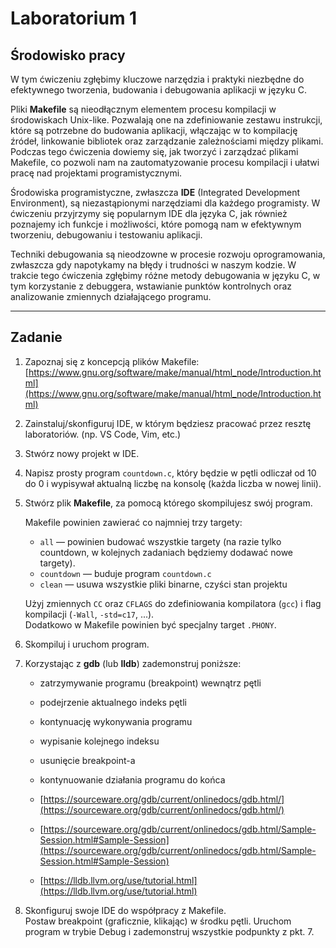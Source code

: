 # Laboratorium 1

## Środowisko pracy

W tym ćwiczeniu zgłębimy kluczowe narzędzia i praktyki niezbędne do efektywnego tworzenia, budowania i debugowania aplikacji w języku C.

Pliki **Makefile** są nieodłącznym elementem procesu kompilacji w środowiskach Unix-like. Pozwalają one na zdefiniowanie zestawu instrukcji, które są potrzebne do budowania aplikacji, włączając w to kompilację źródeł, linkowanie bibliotek oraz zarządzanie zależnościami między plikami. Podczas tego ćwiczenia dowiemy się, jak tworzyć i zarządzać plikami Makefile, co pozwoli nam na zautomatyzowanie procesu kompilacji i ułatwi pracę nad projektami programistycznymi.

Środowiska programistyczne, zwłaszcza **IDE** (Integrated Development Environment), są niezastąpionymi narzędziami dla każdego programisty. W ćwiczeniu przyjrzymy się popularnym IDE dla języka C, jak również poznajemy ich funkcje i możliwości, które pomogą nam w efektywnym tworzeniu, debugowaniu i testowaniu aplikacji.

Techniki debugowania są nieodzowne w procesie rozwoju oprogramowania, zwłaszcza gdy napotykamy na błędy i trudności w naszym kodzie. W trakcie tego ćwiczenia zgłębimy różne metody debugowania w języku C, w tym korzystanie z debuggera, wstawianie punktów kontrolnych oraz analizowanie zmiennych działającego programu.

---

## Zadanie

1. Zapoznaj się z koncepcją plików Makefile:  
   [https://www.gnu.org/software/make/manual/html_node/Introduction.html](https://www.gnu.org/software/make/manual/html_node/Introduction.html)

2. Zainstaluj/skonfiguruj IDE, w którym będziesz pracować przez resztę laboratoriów. (np. VS Code, Vim, etc.)

3. Stwórz nowy projekt w IDE.

4. Napisz prosty program `countdown.c`, który będzie w pętli odliczał od 10 do 0 i wypisywał aktualną liczbę na konsolę (każda liczba w nowej linii).

5. Stwórz plik **Makefile**, za pomocą którego skompilujesz swój program.

   Makefile powinien zawierać co najmniej trzy targety:
   - `all` — powinien budować wszystkie targety (na razie tylko countdown, w kolejnych zadaniach będziemy dodawać nowe targety).
   - `countdown` — buduje program `countdown.c`
   - `clean` — usuwa wszystkie pliki binarne, czyści stan projektu

   Użyj zmiennych `CC` oraz `CFLAGS` do zdefiniowania kompilatora (`gcc`) i flag kompilacji (`-Wall`, `-std=c17`, ...).  
   Dodatkowo w Makefile powinien być specjalny target `.PHONY`.

6. Skompiluj i uruchom program.

7. Korzystając z **gdb** (lub **lldb**) zademonstruj poniższe:
   - zatrzymywanie programu (breakpoint) wewnątrz pętli
   - podejrzenie aktualnego indeks pętli
   - kontynuację wykonywania programu
   - wypisanie kolejnego indeksu
   - usunięcie breakpoint-a
   - kontynuowanie działania programu do końca

   - [https://sourceware.org/gdb/current/onlinedocs/gdb.html/](https://sourceware.org/gdb/current/onlinedocs/gdb.html/)
   - [https://sourceware.org/gdb/current/onlinedocs/gdb.html/Sample-Session.html#Sample-Session](https://sourceware.org/gdb/current/onlinedocs/gdb.html/Sample-Session.html#Sample-Session)
   - [https://lldb.llvm.org/use/tutorial.html](https://lldb.llvm.org/use/tutorial.html)

8. Skonfiguruj swoje IDE do współpracy z Makefile.  
   Postaw breakpoint (graficznie, klikając) w środku pętli. Uruchom program w trybie Debug i zademonstruj wszystkie podpunkty z pkt. 7.
